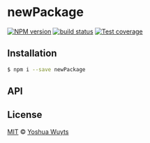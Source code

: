 # newPackage
[![NPM version][npm-image]][npm-url] [![build status][travis-image]][travis-url] [![Test coverage][coveralls-image]][coveralls-url]

## Installation
```bash
$ npm i --save newPackage
```

## API

## License
[MIT](https://tldrlegal.com/license/mit-license) © [Yoshua Wuyts](yoshuawuyts.com)

[npm-image]: https://img.shields.io/npm/v/newPackage.svg?style=flat
[npm-url]: https://npmjs.org/package/newPackage
[travis-image]: https://img.shields.io/travis/yoshuawuyts/newPackage.svg?style=flat
[travis-url]: https://travis-ci.org/yoshuawuyts/newPackage
[coveralls-image]: https://img.shields.io/coveralls/yoshuawuyts/newPackage.svg?style=flat
[coveralls-url]: https://coveralls.io/r/yoshuawuyts/newPackage?branch=master